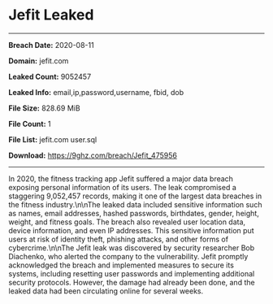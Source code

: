 # Jefit Leaked

------------
**Breach Date:** 2020-08-11

**Domain:** jefit.com

**Leaked Count:** 9052457

**Leaked Info:** email,ip,password,username, fbid, dob

**File Size:** 828.69 MiB

**File Count:** 1

**File List:** jefit.com user.sql

**Download:** https://9ghz.com/breach/Jefit_475956

------------
In 2020, the fitness tracking app Jefit suffered a major data breach exposing personal information of its users. The leak compromised a staggering 9,052,457 records, making it one of the largest data breaches in the fitness industry.\n\nThe leaked data included sensitive information such as names, email addresses, hashed passwords, birthdates, gender, height, weight, and fitness goals. The breach also revealed user location data, device information, and even IP addresses. This sensitive information put users at risk of identity theft, phishing attacks, and other forms of cybercrime.\n\nThe Jefit leak was discovered by security researcher Bob Diachenko, who alerted the company to the vulnerability. Jefit promptly acknowledged the breach and implemented measures to secure its systems, including resetting user passwords and implementing additional security protocols. However, the damage had already been done, and the leaked data had been circulating online for several weeks.
